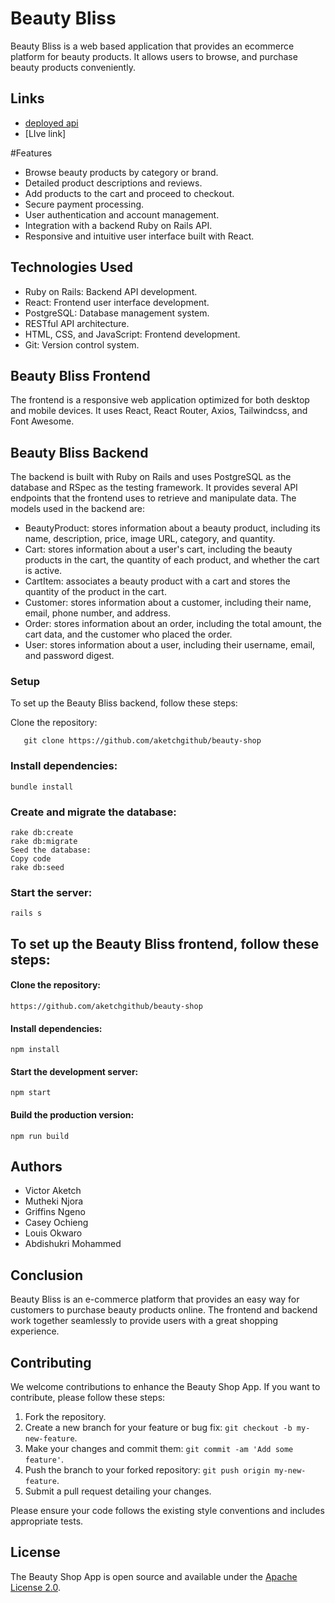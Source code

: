# Beauty Bliss
Beauty Bliss is a web based application that provides an ecommerce platform for beauty products. It allows users to browse, and purchase beauty products conveniently.

##  Links
 *  [deployed api](https://beaty-product-shop.onrender.com)
*  [LIve link]

#Features
- Browse beauty products by category or brand.
- Detailed product descriptions and reviews.
- Add products to the cart and proceed to checkout.
- Secure payment processing.
- User authentication and account management.
- Integration with a backend Ruby on Rails API.
- Responsive and intuitive user interface built with React.

## Technologies Used

- Ruby on Rails: Backend API development.
- React: Frontend user interface development.
- PostgreSQL: Database management system.
- RESTful API architecture.
- HTML, CSS, and JavaScript: Frontend development.
- Git: Version control system.

## Beauty Bliss Frontend
The frontend is a responsive web application optimized for both desktop and mobile devices. It uses React, React Router, Axios, Tailwindcss, and Font Awesome.

## Beauty Bliss Backend
The backend is built with Ruby on Rails and uses PostgreSQL as the database and RSpec as the testing framework. It provides several API endpoints that the frontend uses to retrieve and manipulate data. The models used in the backend are:

- BeautyProduct: stores information about a beauty product, including its name, description, price, image URL, category, and quantity.
- Cart: stores information about a user's cart, including the beauty products in the cart, the quantity of each product, and whether the cart is active.
- CartItem: associates a beauty product with a cart and stores the quantity of the product in the cart.
- Customer: stores information about a customer, including their name, email, phone number, and address.
- Order: stores information about an order, including the total amount, the cart data, and the customer who placed the order.
- User: stores information about a user, including their username, email, and password digest.

### Setup
To set up the Beauty Bliss backend, follow these steps:

Clone the repository:
       
    
       git clone https://github.com/aketchgithub/beauty-shop

                    
### Install dependencies:

    bundle install
### Create and migrate the database:


    rake db:create
    rake db:migrate
    Seed the database:
    Copy code
    rake db:seed

### Start the server:

    rails s



## To set up the Beauty Bliss frontend, follow these steps:
#### Clone the repository:


    https://github.com/aketchgithub/beauty-shop

#### Install dependencies:

    npm install

#### Start the development server:

    npm start

#### Build the production version:


    npm run build


## Authors
- Victor Aketch
- Mutheki Njora
- Griffins Ngeno
- Casey Ochieng
- Louis Okwaro
- Abdishukri Mohammed

## Conclusion
Beauty Bliss is an e-commerce platform that provides an easy way for customers to purchase beauty products online. The frontend and backend work together seamlessly to provide users with a great shopping experience.

## Contributing

We welcome contributions to enhance the Beauty Shop App. If you want to contribute, please follow these steps:

1. Fork the repository.
2. Create a new branch for your feature or bug fix: `git checkout -b my-new-feature`.
3. Make your changes and commit them: `git commit -am 'Add some feature'`.
4. Push the branch to your forked repository: `git push origin my-new-feature`.
5. Submit a pull request detailing your changes.

Please ensure your code follows the existing style conventions and includes appropriate tests.

## License

The Beauty Shop App is open source and available under the [Apache License 2.0](LICENSE).
